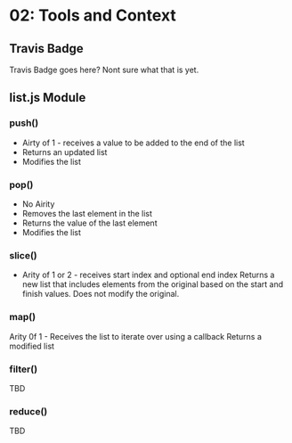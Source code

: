 # 02: Tools and Context

## Travis Badge
Travis Badge goes here?  Nont sure what that is yet.

## list.js Module

### push()
* Airty of 1 - receives a value to be added to the end of the list
* Returns an updated list
* Modifies the list

### pop()
* No Airity
* Removes the last element in the list
* Returns the value of the last element
* Modifies the list

### slice()
* Arity of 1 or 2 - receives start index and optional end index
Returns a new list that includes elements from the original based on the start and finish values.
Does not modify the original.

### map()
Arity 0f 1 - Receives the list to iterate over using a callback
Returns a modified list


### filter()
TBD

### reduce()
TBD